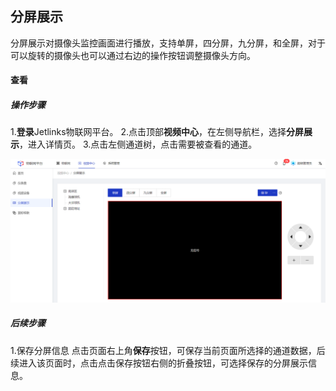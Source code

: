 ## 分屏展示

分屏展示对摄像头监控画面进行播放，支持单屏，四分屏，九分屏，和全屏，对于可以旋转的摄像头也可以通过右边的操作按钮调整摄像头方向。</br>

#### 查看
##### 操作步骤
1.**登录**Jetlinks物联网平台。
2.点击顶部**视频中心**，在左侧导航栏，选择**分屏展示**，进入详情页。
3.点击左侧通道树，点击需要被查看的通道。

![](./img/135.png)

##### 后续步骤
1.保存分屏信息
点击页面右上角**保存**按钮，可保存当前页面所选择的通道数据，后续进入该页面时，点击点击保存按钮右侧的折叠按钮，可选择保存的分屏展示信息。



